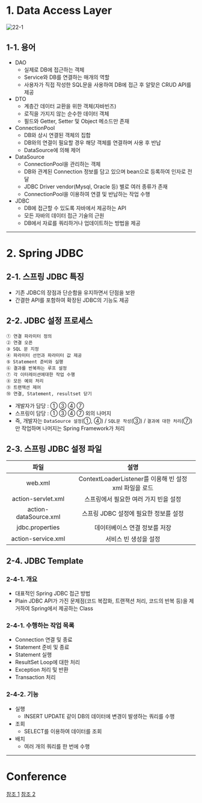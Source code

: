 # 1. Data Access Layer
![22-1](https://user-images.githubusercontent.com/48504392/126869465-ff905eca-9efc-4f0b-9bf1-aa29b42355c0.png)  
## 1-1. 용어
- DAO
    - 실제로 DB에 접근하는 객체
    - Service와 DB를 연결하는 매개의 역할
    - 사용자가 직접 작성한 SQL문을 사용하여 DB에 접근 후 알맞은 CRUD API를 제공
- DTO
    - 계층간 데이터 교환을 위한 객체(자바빈즈)
    - 로직을 가지지 않는 순수한 데이터 객체
    - 필드와 Getter, Setter 및 Object 메소드만 존재
- ConnectionPool
    - DB와 상시 연결된 객체의 집합
    - DB와의 연결이 필요할 경우 해당 객체를 연결하며 사용 후 반납
    - DataSource에 의해 제어
- DataSource
    - ConnectionPool을 관리하는 객체
    - DB와 관계된 Connection 정보를 담고 있으며 bean으로 등록하여 인자로 전달
    - JDBC Driver vendor(Mysql, Oracle 등) 별로 여러 종류가 존재
    - ConnectionPool을 이용하여 연결 및 반납하는 작업 수행
- JDBC
    - DB에 접근할 수 있도록 자바에서 제공하는 API
    - 모든 자바의 데이터 접근 기술의 근원
    - DB에서 자료를 쿼리하거나 업데이트하는 방법을 제공
____
#

# 2. Spring JDBC
## 2-1. 스프링 JDBC 특징
- 기존 JDBC의 장점과 단순함을 유지하면서 단점을 보완
- 간결한 API를 포함하여 확장된 JDBC의 기능도 제공
## 2-2. JDBC 설정 프로세스
```
① 연결 파라미터 정의  
② 연결 오픈  
③ SQL 문 지정  
④ 파라미터 선언과 파라미터 값 제공  
⑤ Statement 준비와 실행  
⑥ 결과를 반복하는 루프 설정  
⑦ 각 이터레이션에대한 작업 수행  
⑧ 모든 예외 처리  
⑨ 트랜잭션 제어  
⑩ 연결, Statement, resultset 닫기  
```
- 개발자가 담당 : ① ③ ④ ⑦  
- 스프링이 담당 : ① ③ ④ ⑦ 외의 나머지  
- 즉, 개발자는 `DataSource 설정`(①, ④) / `SQL문 작성`(③) / `결과에 대한 처리`(⑦)만 작업하며 나머지는 Spring Framework가 처리
## 2-3. 스프링 JDBC 설정 파일
|파일|설명|
|:--:|:--:|
|web.xml|ContextLoaderListener를 이용해 빈 설정 xml 파일을 로드|
|action-servlet.xml|스프링에서 필요한 여러 가지 빈을 설정|
|action-dataSource.xml|스프링 JDBC 설정에 필요한 정보를 설정|
|jdbc.properties|데이터베이스 연결 정보를 저장|
|action-service.xml|서비스 빈 생성을 설정|
## 2-4. JDBC Template
### 2-4-1. 개요
- 대표적인 Spring JDBC 접근 방법 
- Plain JDBC API가 가진 문제점(코드 복잡화, 트랜잭션 처리, 코드의 반복 등)을 제거하여 Spring에서 제공하는 Class
### 2-4-1. 수행하는 작업 목록
- Connection 연결 및 종료
- Statement 준비 및 종료
- Statement 실행
- ResultSet Loop에 대한 처리
- Exception 처리 및 반환
- Transaction 처리
### 2-4-2. 기능
- 실행
    - INSERT UPDATE 같이 DB의 데이터에 변경이 발생하는 쿼리를 수행
- 조회
    - SELECT를 이용하여 데이터를 조회
- 배치 
    - 여러 개의 쿼리를 한 번에 수행
____
#

# Conference
[참조 1](https://www.youtube.com/watch?v=9tkDze1Sfgc&list=PLuvImYntyp-s76lJiia8YfskDRAypeoyh&index=145)
[참조 2](https://gmlwjd9405.github.io/2018/05/15/setting-for-db-programming.html)
